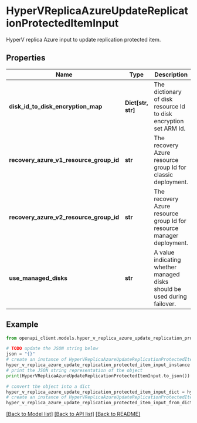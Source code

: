 # HyperVReplicaAzureUpdateReplicationProtectedItemInput

HyperV replica Azure input to update replication protected item.

## Properties

Name | Type | Description | Notes
------------ | ------------- | ------------- | -------------
**disk_id_to_disk_encryption_map** | **Dict[str, str]** | The dictionary of disk resource Id to disk encryption set ARM Id. | [optional] 
**recovery_azure_v1_resource_group_id** | **str** | The recovery Azure resource group Id for classic deployment. | [optional] 
**recovery_azure_v2_resource_group_id** | **str** | The recovery Azure resource group Id for resource manager deployment. | [optional] 
**use_managed_disks** | **str** | A value indicating whether managed disks should be used during failover. | [optional] 

## Example

```python
from openapi_client.models.hyper_v_replica_azure_update_replication_protected_item_input import HyperVReplicaAzureUpdateReplicationProtectedItemInput

# TODO update the JSON string below
json = "{}"
# create an instance of HyperVReplicaAzureUpdateReplicationProtectedItemInput from a JSON string
hyper_v_replica_azure_update_replication_protected_item_input_instance = HyperVReplicaAzureUpdateReplicationProtectedItemInput.from_json(json)
# print the JSON string representation of the object
print(HyperVReplicaAzureUpdateReplicationProtectedItemInput.to_json())

# convert the object into a dict
hyper_v_replica_azure_update_replication_protected_item_input_dict = hyper_v_replica_azure_update_replication_protected_item_input_instance.to_dict()
# create an instance of HyperVReplicaAzureUpdateReplicationProtectedItemInput from a dict
hyper_v_replica_azure_update_replication_protected_item_input_from_dict = HyperVReplicaAzureUpdateReplicationProtectedItemInput.from_dict(hyper_v_replica_azure_update_replication_protected_item_input_dict)
```
[[Back to Model list]](../README.md#documentation-for-models) [[Back to API list]](../README.md#documentation-for-api-endpoints) [[Back to README]](../README.md)



